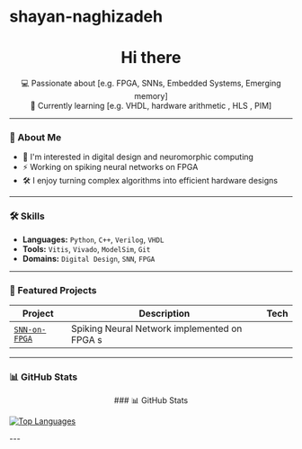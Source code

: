 # shayan-naghizadeh
<h1 align="center">Hi there </h1>

<p align="center">
💻 Passionate about [e.g. FPGA, SNNs, Embedded Systems, Emerging memory] <br>
🌱 Currently learning [e.g. VHDL, hardware arithmetic , HLS , PIM] <br>
</p>

---

### 🧠 About Me

- 🔬 I'm interested in digital design and neuromorphic computing
- ⚡ Working on spiking neural networks on FPGA 
- 🛠 I enjoy turning complex algorithms into efficient hardware designs

---

### 🛠️ Skills

- **Languages:** `Python`, `C++`, `Verilog`, `VHDL`
- **Tools:** `Vitis`, `Vivado`, `ModelSim`, `Git`
- **Domains:** `Digital Design`, `SNN`, `FPGA`

---

### 📁 Featured Projects

| Project | Description | Tech |
|--------|-------------|------|
| [`SNN-on-FPGA`](#) | Spiking Neural Network implemented on FPGA s 

---

### 📊 GitHub Stats

<p align="center">
### 📊 GitHub Stats

[![Top Languages](https://github-readme-stats.vercel.app/api/top-langs/?username=shayan-naghizadeh&layout=compact)](https://github.com/shayan-naghizadeh)


---</p>
